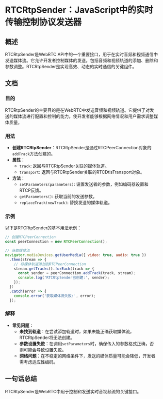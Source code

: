 <!--
Meta Description: # RTCRtpSender：JavaScript中的实时传输控制协议发送器 ## 概述 RTCRtpSender是WebRTC API中的一个重要接口，用于在实时音频和视频通信中发送媒体流。它允许开发者控制媒体的发送，包括音频和视频轨道的添加、删除和参数调整。RTCRtpSender是实现高效、动...
Meta Keywords: track, stream, error, addtrack, setparameters
-->

# RTCRtpSender：JavaScript中的实时传输控制协议发送器

## 概述
RTCRtpSender是WebRTC API中的一个重要接口，用于在实时音频和视频通信中发送媒体流。它允许开发者控制媒体的发送，包括音频和视频轨道的添加、删除和参数调整。RTCRtpSender是实现高效、动态的实时通信的关键组件。

## 文档
### 目的
RTCRtpSender的主要目的是在WebRTC中发送音频和视频轨道。它提供了对发送的媒体流进行配置和控制的能力，使开发者能够根据网络情况和用户需求调整媒体质量。

### 用法
- **创建RTCRtpSender**：RTCRtpSender是通过RTCPeerConnection对象的`addTrack`方法创建的。
- **属性**：
  - `track`: 返回与RTCRtpSender关联的媒体轨道。
  - `transport`: 返回与RTCRtpSender关联的RTCDtlsTransport对象。
- **方法**：
  - `setParameters(parameters)`: 设置发送者的参数，例如编码器设置和RTCP反馈。
  - `getParameters()`: 获取当前的发送参数。
  - `replaceTrack(newTrack)`: 替换发送的媒体轨道。

### 示例
以下是RTCRtpSender的基本用法示例：

```javascript
// 创建RTCPeerConnection
const peerConnection = new RTCPeerConnection();

// 获取媒体流
navigator.mediaDevices.getUserMedia({ video: true, audio: true })
  .then(stream => {
    // 将媒体轨道添加到RTCPeerConnection
    stream.getTracks().forEach(track => {
      const sender = peerConnection.addTrack(track, stream);
      console.log('RTCRtpSender已创建:', sender);
    });
  })
  .catch(error => {
    console.error('获取媒体流失败:', error);
  });
```

### 解释
- **常见问题**：
  - **未找到轨道**：在尝试添加轨道时，如果未能正确获取媒体流，RTCRtpSender将无法创建。
  - **参数设置失败**：在调用`setParameters`时，确保传入的参数格式正确，否则可能会导致设置失败。
  - **网络问题**：在不稳定的网络条件下，发送的媒体质量可能会降低，开发者需考虑适应性编码。

## 一句话总结
RTCRtpSender是WebRTC中用于控制和发送实时音视频流的关键接口。